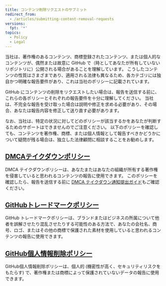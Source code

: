 ```yaml
---
title: コンテンツ削除リクエストのサブミット
redirect_from:
  - /articles/submitting-content-removal-requests
versions:
  fpt: '*'
topics:
  - Policy
  - Legal
---
```


当社は、著作権のあるコンテンツ、商標登録されたコンテンツ、または個人的なコンテンツが、偶然または故意に GitHub で（時としてあなたが所有していないリポジトリに）公開される場合があることを理解しています。 こうしたコンテンツの性質はさまざまであり、適用される法律も異なるため、各カテゴリには独自かつ明確な報告要件があり、これは当社のポリシーに記載されています。

GitHub にコンテンツの削除をリクエストしたい場合は、報告を送信する前に、これらの各ポリシーとそれぞれの報告要件を十分に理解してください。 当社は、不完全な報告を受け取った場合は説明や修正を求める必要があり、その場合、あなたは報告内容を修正して送り直す必要があります。

なお、当社は、特定の状況に対してどのポリシーが該当するかをあなたが判断するためのサポートはできませんのでご注意ください。 以下のポリシーを確認しても、コンテンツを著作権、商標、または個人情報として報告すべきかどうかについて疑問が残る場合は、独立した法律顧問に相談することをお勧めします。

## [DMCAテイクダウンポリシー](/articles/dmca-takedown-policy)
DMCA テイクダウンポリシーは、あなたまたはあなたの組織が所有する著作権を侵害していると思われるコンテンツの報告に使用できます。 このポリシーを確認したら、報告を送信する前に [DMCA テイクダウン通知提出ガイド](/articles/guide-to-submitting-a-dmca-takedown-notice/)もご確認ください。

## [GitHubトレードマークポリシー](/articles/github-trademark-policy)
GitHub トレードマークポリシーは、ブランドまたはビジネスの所属について他者を誤解させたり混乱させたりする可能性のある方法で、あなたの会社名、商号、ロゴ、またはその他の商標で保護された素材を使用していると思われるコンテンツの報告に使用できます。

## [GitHub個人情報削除ポリシー](/github/site-policy/github-private-information-removal-policy)
GitHub個人情報削除ポリシーは、個人的 (機密性が高く、セキュリティリスクをもたらす) で、著作権または商標によって保護されていないデータの報告に使用できます。
